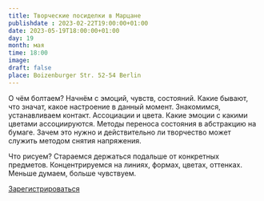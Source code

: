 ```yaml
---
title: Творческие посиделки в Марцане
publishdate : 2023-02-22T19:00:00+01:00
date: 2023-05-19T18:00:00+01:00
day: 19
month: мая
time: 18:00
image: 
draft: false
place: Boizenburger Str. 52-54 Berlin
---
```

О чём болтаем?
Начнём с эмоций, чувств, состояний. Какие бывают, что значат, какое настроение в данный момент. Знакомимся, устанавливаем контакт.
Ассоциации и цвета. Какие эмоции с какими цветами ассоциируются. Методы переноса состояния в абстракцию на бумаге.
Зачем это нужно и действительно ли творчество может служить методом снятия напряжения.

Что рисуем?
Стараемся держаться подальше от конкретных предметов. Концентрируемся на линиях, формах, цветах, оттенках. 
Меньше думаем, больше чувствуем. 

[Зарегистрироваться](https://www.eventbrite.de/e/636415785747)